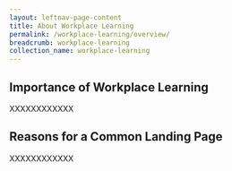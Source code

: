 ```yaml
---
layout: leftnav-page-content
title: About Workplace Learning
permalink: /workplace-learning/overview/
breadcrumb: workplace-learning
collection_name: workplace-learning
---
```


## **Importance of Workplace Learning**

XXXXXXXXXXXX

## **Reasons for a Common Landing Page**

XXXXXXXXXXXX


